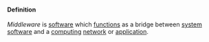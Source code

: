 #### Definition

*Middleware* is [software](https://github.com/gcassel/Modular-Organization-Terminology/blob/master/terms/software.md) which [functions](https://github.com/gcassel/Modular-Organization-Terminology/blob/master/terms/function.md) as a bridge between [system software](https://github.com/gcassel/Modular-Organization-Terminology/blob/master/compound-terms/system-software.md) and a [computing](https://github.com/gcassel/Modular-Organization-Terminology/blob/master/terms/compute.md) [network](https://github.com/gcassel/Modular-Organization-Terminology/blob/master/terms/network.md) or [application](https://github.com/gcassel/Modular-Organization-Terminology/blob/master/terms/application.md).
